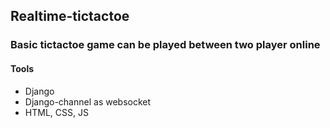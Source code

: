 ## Realtime-tictactoe

### Basic tictactoe game can be played between two player online
#### Tools
- Django
- Django-channel as websocket
- HTML, CSS, JS